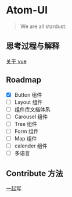 # Atom-UI

> We are all stardust.

## 思考过程与解释

[关于 vue ](./process.md)

## Roadmap

- [x] Button 组件
- [ ] Layout 组件
- [ ] 组件库文档体系
- [ ] Carousel 组件
- [ ] Tree 组件
- [ ] Form 组件
- [ ] Map 组件
- [ ] calender 组件
- [ ] 多语言

## Contribute 方法

[一起写 ](./contribute.md)